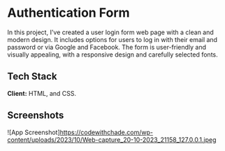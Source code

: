 
# Authentication Form 

In this project, I've created a user login form web page with a clean and modern design. It includes options for users to log in with their email and password or via Google and Facebook. The form is user-friendly and visually appealing, with a responsive design and carefully selected fonts.


## Tech Stack

**Client:** HTML, and CSS.


## Screenshots

![App Screenshot]https://codewithchade.com/wp-content/uploads/2023/10/Web-capture_20-10-2023_21158_127.0.0.1.jpeg

